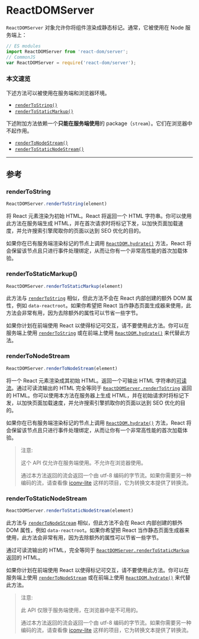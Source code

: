 # ReactDOMServer

`ReactDOMServer` 对象允许你将组件渲染成静态标记。通常，它被使用在 Node 服务端上：

```js
// ES modules
import ReactDOMServer from 'react-dom/server';
// CommonJS
var ReactDOMServer = require('react-dom/server');
```



### 本文速览

下述方法可以被使用在服务端和浏览器环境。

- [`renderToString()`](https://zh-hans.reactjs.org/docs/react-dom-server.html#rendertostring)
- [`renderToStaticMarkup()`](https://zh-hans.reactjs.org/docs/react-dom-server.html#rendertostaticmarkup)

下述附加方法依赖一个**只能在服务端使用**的 package（`stream`）。它们在浏览器中不起作用。

- [`renderToNodeStream()`](https://zh-hans.reactjs.org/docs/react-dom-server.html#rendertonodestream)
- [`renderToStaticNodeStream()`](https://zh-hans.reactjs.org/docs/react-dom-server.html#rendertostaticnodestream)



------



## 参考

### renderToString

```js
ReactDOMServer.renderToString(element)
```

将 React 元素渲染为初始 HTML。React 将返回一个 HTML 字符串。你可以使用此方法在服务端生成 HTML，并在首次请求时将标记下发，以加快页面加载速度，并允许搜索引擎爬取你的页面以达到 SEO 优化的目的。

如果你在已有服务端渲染标记的节点上调用 [`ReactDOM.hydrate()`](https://zh-hans.reactjs.org/docs/react-dom.html#hydrate) 方法，React 将会保留该节点且只进行事件处理绑定，从而让你有一个非常高性能的首次加载体验。





### renderToStaticMarkup()

```js
ReactDOMServer.renderToStaticMarkup(element)
```

此方法与 [`renderToString`](https://zh-hans.reactjs.org/docs/react-dom-server.html#rendertostring) 相似，但此方法不会在 React 内部创建的额外 DOM 属性，例如 `data-reactroot`。如果你希望把 React 当作静态页面生成器来使用，此方法会非常有用，因为去除额外的属性可以节省一些字节。

如果你计划在前端使用 React 以使得标记可交互，请不要使用此方法。你可以在服务端上使用 [`renderToString`](https://zh-hans.reactjs.org/docs/react-dom-server.html#rendertostring) 或在前端上使用 [`ReactDOM.hydrate()`](https://zh-hans.reactjs.org/docs/react-dom.html#hydrate) 来代替此方法。



### renderToNodeStream

```js
ReactDOMServer.renderToNodeStream(element)
```

将一个 React 元素渲染成其初始 HTML。返回一个可输出 HTML 字符串的[可读流](https://nodejs.org/api/stream.html#stream_readable_streams)。通过可读流输出的 HTML 完全等同于 [`ReactDOMServer.renderToString`](https://zh-hans.reactjs.org/docs/react-dom-server.html#rendertostring) 返回的 HTML。你可以使用本方法在服务器上生成 HTML，并在初始请求时将标记下发，以加快页面加载速度，并允许搜索引擎抓取你的页面以达到 SEO 优化的目的。

如果你在已有服务端渲染标记的节点上调用 [`ReactDOM.hydrate()`](https://zh-hans.reactjs.org/docs/react-dom.html#hydrate) 方法，React 将会保留该节点且只进行事件处理绑定，从而让你有一个非常高性能的首次加载体验。

> 注意:
>
> 这个 API 仅允许在服务端使用。不允许在浏览器使用。
>
> 通过本方法返回的流会返回一个由 utf-8 编码的字节流。如果你需要另一种编码的流，请查看像 [iconv-lite](https://www.npmjs.com/package/iconv-lite) 这样的项目，它为转换文本提供了转换流。



### renderToStaticNodeStream

```js
ReactDOMServer.renderToStaticNodeStream(element)
```

此方法与 [`renderToNodeStream`](https://zh-hans.reactjs.org/docs/react-dom-server.html#rendertonodestream) 相似，但此方法不会在 React 内部创建的额外 DOM 属性，例如 `data-reactroot`。如果你希望把 React 当作静态页面生成器来使用，此方法会非常有用，因为去除额外的属性可以节省一些字节。

通过可读流输出的 HTML，完全等同于 [`ReactDOMServer.renderToStaticMarkup`](https://zh-hans.reactjs.org/docs/react-dom-server.html#rendertostaticmarkup) 返回的 HTML。

如果你计划在前端使用 React 以使得标记可交互，请不要使用此方法。你可以在服务端上使用 [`renderToNodeStream`](https://zh-hans.reactjs.org/docs/react-dom-server.html#rendertonodestream) 或在前端上使用 [`ReactDOM.hydrate()`](https://zh-hans.reactjs.org/docs/react-dom.html#hydrate) 来代替此方法。

> 注意:
>
> 此 API 仅限于服务端使用，在浏览器中是不可用的。
>
> 通过本方法返回的流会返回一个由 utf-8 编码的字节流。如果你需要另一种编码的流，请查看像 [iconv-lite](https://www.npmjs.com/package/iconv-lite) 这样的项目，它为转换文本提供了转换流。

